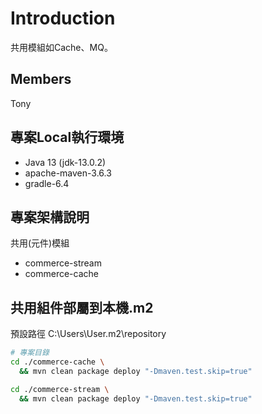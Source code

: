 # Introduction

共用模組如Cache、MQ。

## Members

Tony

## 專案Local執行環境

* Java 13 (jdk-13.0.2)
* apache-maven-3.6.3
* gradle-6.4

## 專案架構說明

共用(元件)模組

* commerce-stream
* commerce-cache

## 共用組件部屬到本機.m2

預設路徑 C:\Users\User\.m2\repository

```sh
# 專案目錄
cd ./commerce-cache \
  && mvn clean package deploy "-Dmaven.test.skip=true"

cd ./commerce-stream \
  && mvn clean package deploy "-Dmaven.test.skip=true"
```
